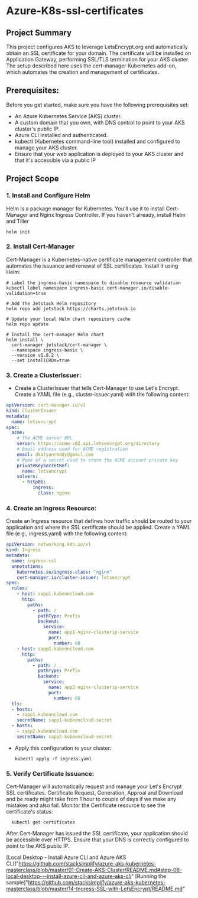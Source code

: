 # Azure-K8s-ssl-certificates

## Project Summary 
This project configures AKS to leverage LetsEncrypt.org and automatically obtain an SSL certificate for your domain. The certificate will be installed on Application Gateway, performing SSL/TLS termination for your AKS cluster. The setup described here uses the cert-manager Kubernetes add-on, which automates the creation and management of certificates.

## Prerequisites:
Before you get started, make sure you have the following prerequisites set:

- An Azure Kubernetes Service (AKS) cluster.
- A custom domain that you own, with DNS control to point to your AKS cluster's public IP.
- Azure CLI installed and authenticated.
- kubectl (Kubernetes command-line tool) installed and configured to manage your AKS cluster.
- Ensure that your web application is deployed to your AKS cluster and that it's accessible via a public IP

## Project Scope
### 1.  Install and Configure Helm
Helm is a package manager for Kubernetes. You'll use it to install Cert-Manager and Nginx Ingress Controller. If you haven't already, install Helm and Tiller
```
helm init
```
### 2.  Install Cert-Manager
Cert-Manager is a Kubernetes-native certificate management controller that automates the issuance and renewal of SSL certificates. Install it using Helm:
```
# Label the ingress-basic namespace to disable resource validation
kubectl label namespace ingress-basic cert-manager.io/disable-validation=true

# Add the Jetstack Helm repository
helm repo add jetstack https://charts.jetstack.io

# Update your local Helm chart repository cache
helm repo update

# Install the cert-manager Helm chart
helm install \
  cert-manager jetstack/cert-manager \
  --namespace ingress-basic \
  --version v1.8.2 \
  --set installCRDs=true
```
### 3.  Create a ClusterIssuer:
- Create a ClusterIssuer that tells Cert-Manager to use Let's Encrypt. Create a YAML file (e.g., cluster-issuer.yaml) with the following content:
```yaml
apiVersion: cert-manager.io/v1
kind: ClusterIssuer
metadata:
  name: letsencrypt
spec:
  acme:
    # The ACME server URL
    server: https://acme-v02.api.letsencrypt.org/directory
    # Email address used for ACME registration
    email: dkalyanreddy@gmail.com
    # Name of a secret used to store the ACME account private key
    privateKeySecretRef:
      name: letsencrypt
    solvers:
      - http01:
          ingress:
            class: nginx
```
### 4.  Create an Ingress Resource:
Create an Ingress resource that defines how traffic should be routed to your application and where the SSL certificate should be applied. Create a YAML file (e.g., ingress.yaml) with the following content:
```yaml
apiVersion: networking.k8s.io/v1
kind: Ingress
metadata:
  name: ingress-ssl
  annotations:
    kubernetes.io/ingress.class: "nginx"
    cert-manager.io/cluster-issuer: letsencrypt    
spec:
  rules:
    - host: sapp1.kubeoncloud.com
      http:
        paths:
          - path: /
            pathType: Prefix
            backend:
              service:
                name: app1-nginx-clusterip-service
                port: 
                  number: 80
    - host: sapp2.kubeoncloud.com
      http:
        paths:
          - path: /
            pathType: Prefix
            backend:
              service:
                name: app2-nginx-clusterip-service
                port: 
                  number: 80                         
  tls:
  - hosts:
    - sapp1.kubeoncloud.com
    secretName: sapp1-kubeoncloud-secret           
  - hosts:
    - sapp2.kubeoncloud.com
    secretName: sapp2-kubeoncloud-secret

```
- Apply this configuration to your cluster:
  ```
  kubectl apply -f ingress.yaml
  ```
### 5.  Verify Certificate Issuance:
Cert-Manager will automatically request and manage your Let's Encrypt SSL certificates. Certificate Request, Generation, Approal and Download and be ready might take from 1 hour to couple of days if we make any mistakes and also fail. Monitor the Certificate resource to see the certificate's status:
```
  kubectl get certificates
```
After Cert-Manager has issued the SSL certificate, your application should be accessible over HTTPS. Ensure that your DNS is correctly configured to point to the AKS public IP.

[Local Desktop - Install Azure CLI and Azure AKS CLI]"https://github.com/stacksimplify/azure-aks-kubernetes-masterclass/blob/master/01-Create-AKS-Cluster/README.md#step-06-local-desktop---install-azure-cli-and-azure-aks-cli"
[Running the sample]"https://github.com/stacksimplify/azure-aks-kubernetes-masterclass/blob/master/14-Ingress-SSL-with-LetsEncrypt/README.md"
